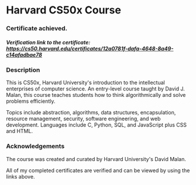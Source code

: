 # Harvard CS50x Course
### Certificate achieved. 
##### Verification link to the certificate: https://cs50.harvard.edu/certificates/12a0781f-dafa-4648-8a49-c14afadbae78 

### **Description**
This is CS50x, Harvard University's introduction to the intellectual enterprises of computer science. An entry-level course taught by David J. Malan, this course teaches students how to think algorithmically and solve problems efficiently.

Topics include abstraction, algorithms, data structures, encapsulation, resource management, security, software engineering, and web development. Languages include C, Python, SQL, and JavaScript plus CSS and HTML. 

### **Acknowledgements**
The course was created and curated by Harvard University's David Malan.<br>


All of my completed certificates are verified and can be viewed by using the links above.
